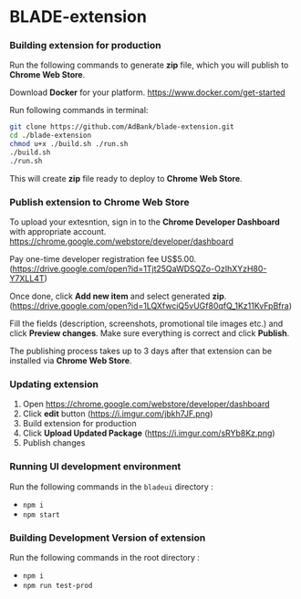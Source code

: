 # BLADE-extension

### Building extension for production

Run the following commands to generate **zip** file, which you will publish to **Chrome Web Store**.

Download **Docker** for your platform. https://www.docker.com/get-started

Run following commands in terminal:
```sh
git clone https://github.com/AdBank/blade-extension.git
cd ./blade-extension
chmod u+x ./build.sh ./run.sh
./build.sh
./run.sh
```
This will create **zip** file ready to deploy to **Chrome Web Store**.

### Publish extension to Chrome Web Store

To upload your extesntion, sign in to the **Chrome Developer Dashboard** with appropriate account. https://chrome.google.com/webstore/developer/dashboard

Pay one-time developer registration fee US$5.00. (https://drive.google.com/open?id=1Tjt25QaWDSQZo-OzIhXYzH80-Y7XLL4T)

Once done, click **Add new item** and select generated **zip**. (https://drive.google.com/open?id=1LQXfwciQ5vUGf80qfQ_1Kz11KvFpBfra)

Fill the fields (description, screenshots, promotional tile images etc.) and click **Preview changes**. Make sure everything is correct and click **Publish**.

The publishing process takes up to 3 days after that extension can be installed via **Chrome Web Store**.

### Updating extension

1.  Open https://chrome.google.com/webstore/developer/dashboard
2.  Click **edit** button (https://i.imgur.com/jbkh7JF.png)
3.  Build extension for production
4.  Click **Upload Updated Package** (https://i.imgur.com/sRYb8Kz.png)
5.  Publish changes

### Running UI development environment

Run the following commands in the ```bladeui``` directory :

* ```npm i```
* ```npm start```

### Building Development Version of extension

Run the following commands in the root directory :

* ```npm i```
* ```npm run test-prod```